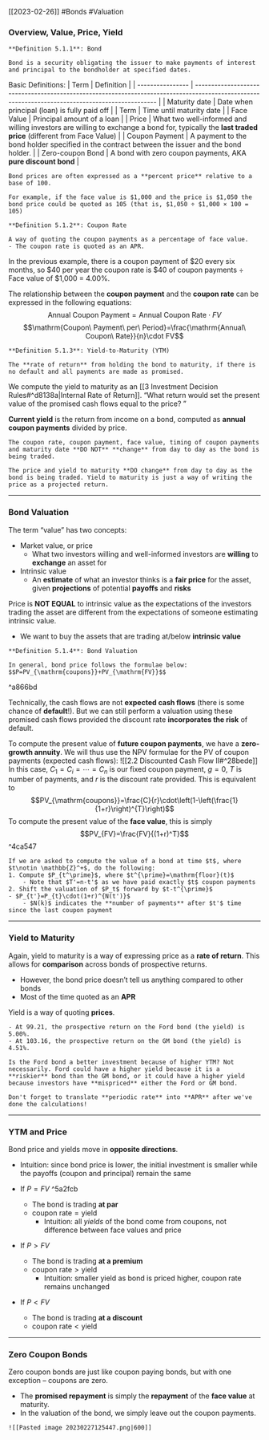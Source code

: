 [[2023-02-26]] #Bonds #Valuation

### Overview, Value, Price, Yield

```ad-important
**Definition 5.1.1**: Bond

Bond is a security obligating the issuer to make payments of interest and principal to the bondholder at specified dates.
```

Basic Definitions:
| Term             | Definition                                                                                                               |
| ---------------- | ------------------------------------------------------------------------------------------------------------------------------------------------ | 
| Maturity date    | Date when principal (loan) is fully paid off                                                                                                     | 
| Term             | Time until maturity date                                                                                                                         |
| Face Value       | Principal amount of a loan                                                                                                                       |
| Price            | What two well-informed and willing investors are willing to exchange a bond for, typically the **last traded price** (different from Face Value) |
| Coupon Payment   | A payment to the bond holder specified in the contract between the issuer and the bond holder.                                                   | 
| Zero-coupon Bond | A bond with zero coupon payments, AKA **pure discount bond**                                                                                    |

```ad-note
Bond prices are often expressed as a **percent price** relative to a base of 100.  

For example, if the face value is $1,000 and the price is $1,050 the bond price could be quoted as 105 (that is, $1,050 ÷ $1,000 × 100 = 105)
```

```ad-important
**Definition 5.1.2**: Coupon Rate

A way of quoting the coupon payments as a percentage of face value.
- The coupon rate is quoted as an APR.

```

In the previous example, there is a coupon payment of $20 every six months, so $40 per year the coupon rate is $40 of coupon payments ÷ Face value of $1,000 = 4.00%.

The relationship between the **coupon payment** and the **coupon rate** can be expressed in the following equations:
$$\mathrm{Annual\ Coupon\ Payment}=\mathrm{Annual\ Coupon\  Rate}\cdot FV$$
$$\mathrm{Coupon\ Payment\ per\ Period}=\frac{\mathrm{Annual\ Coupon\  Rate}}{n}\cdot FV$$


```ad-important
**Definition 5.1.3**: Yield-to-Maturity (YTM)

The **rate of return** from holding the bond to maturity, if there is no default and all payments are made as promised.
```

We compute the yield to maturity as an [[3 Investment Decision Rules#^d8138a|Internal Rate of Return]]. “What return would set the present value of the promised cash flows equal to the price? ”

**Current yield** is the return from income on a bond, computed as **annual coupon payments** divided by price.

```ad-warning
The coupon rate, coupon payment, face value, timing of coupon payments and maturity date **DO NOT** **change** from day to day as the bond is being traded.

The price and yield to maturity **DO change** from day to day as the bond is being traded. Yield to maturity is just a way of writing the price as a projected return.
```

---

### Bond Valuation
The term “value” has two concepts:
- Market value, or price
	- What two investors willing and well-informed investors are **willing** to **exchange** an asset for
- Intrinsic value
	- An **estimate** of what an investor thinks is a **fair price** for the asset, given **projections** of potential **payoffs** and **risks**

Price is **NOT EQUAL** to intrinsic value as the expectations of the investors trading the asset are different from the expectations of someone estimating intrinsic value.
- We want to buy the assets that are trading at/below **intrinsic value**

```ad-important
**Definition 5.1.4**: Bond Valuation

In general, bond price follows the formulae below:
$$P=PV_{\mathrm{coupons}}+PV_{\mathrm{FV}}$$
```

^a866bd

Technically, the cash flows are not **expected cash flows** (there is some chance of **default**!). But we can still perform a valuation using these promised cash flows provided the discount rate **incorporates the risk** of default.

To compute the present value of **future coupon payments**, we have a **zero-growth annuity**. We will thus use the NPV formulae for the PV of coupon payments (expected cash flows): ![[2.2 Discounted Cash Flow II#^28bede]]
In this case, $C_1=C_i=\cdots=C_n$ is our fixed coupon payment, $g=0$, $T$ is number of payments, and $r$ is the discount rate provided. This is equivalent to
$$PV_{\mathrm{coupons}}=\frac{C}{r}\cdot\left(1-\left(\frac{1}{1+r}\right)^{T}\right)$$
To compute the present value of the **face value**, this is simply
$$PV_{FV}=\frac{FV}{(1+r)^T}$$ ^4ca547

```ad-example
If we are asked to compute the value of a bond at time $t$, where $t\notin \mathbb{Z}^+$, do the following:
1. Compute $P_{t^\prime}$, where $t^{\prime}=\mathrm{floor}(t)$
	- Note that $T'=n-t'$ as we have paid exactly $t$ coupon payments
2. Shift the valuation of $P_t$ forward by $t-t^{\prime}$
- $P_{t'}=P_{t}\cdot(1+r)^{N(t')}$
	- $N(k)$ indicates the **number of payments** after $t'$ time since the last coupon payment
```

---

### Yield to Maturity
Again, yield to maturity is a way of expressing price as a **rate of return**. This allows for **comparison** across bonds of prospective returns.
- However, the bond price doesn’t tell us anything compared to other bonds
- Most of the time quoted as an **APR**

Yield is a way of quoting **prices**.

```ad-example
- At 99.21, the prospective return on the Ford bond (the yield) is 5.00%.
- At 103.16, the prospective return on the GM bond (the yield) is 4.51%.

Is the Ford bond a better investment because of higher YTM? Not necessarily. Ford could have a higher yield because it is a **riskier** bond than the GM bond, or it could have a higher yield because investors have **mispriced** either the Ford or GM bond.
```

```ad-warning
Don't forget to translate **periodic rate** into **APR** after we've done the calculations!
```

---

### YTM and Price
Bond price and yields move in **opposite directions**.
- Intuition: since bond price is lower, the initial investment is smaller while the payoffs (coupon and principal) remain the same

- If $P=FV$ ^5a2fcb
	- The bond is trading **at par**
	- $\mathrm{coupon\ rate}=\mathrm{yield}$
		- Intuition: all *yields* of the bond come from coupons, not difference between face values and price
- If $P>FV$
	- The bond is trading **at a premium**
	- $\mathrm{coupon\ rate}>\mathrm{yield}$
		- Intuition: smaller yield as bond is priced higher, coupon rate remains unchanged
- If $P<FV$
	- The bond is trading **at a discount**
	- $\mathrm{coupon\ rate}<\mathrm{yield}$

---

### Zero Coupon Bonds
Zero coupon bonds are just like coupon paying bonds, but with one exception – coupons are zero.
- The **promised repayment** is simply the **repayment** of the **face value** at maturity.
- In the valuation of the bond, we simply leave out the coupon payments.

```ad-example
![[Pasted image 20230227125447.png|600]]
```

